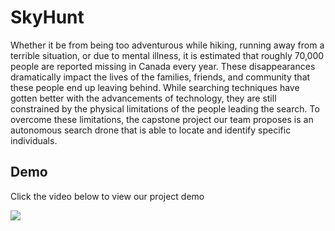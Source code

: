 # SkyHunt

Whether it be from being too adventurous while hiking, running away from a terrible situation, or due to mental illness, it is estimated that roughly 70,000 people are reported missing in Canada every year. These disappearances dramatically impact the lives of the families, friends, and community that these people end up leaving behind. While searching techniques have gotten better with the advancements of technology, they are still constrained by the physical limitations of the people leading the search. To overcome these limitations, the capstone project our team proposes is an autonomous search drone that is able to locate and identify specific individuals.


## Demo

Click the video below to view our project demo 

<a href="https://youtu.be/jSdw9nCCPIk" >
  <img src="https://user-images.githubusercontent.com/59986120/231024692-dfe36041-dc34-4aa5-a38c-d18a6c63b09f.png"/>
</a>
